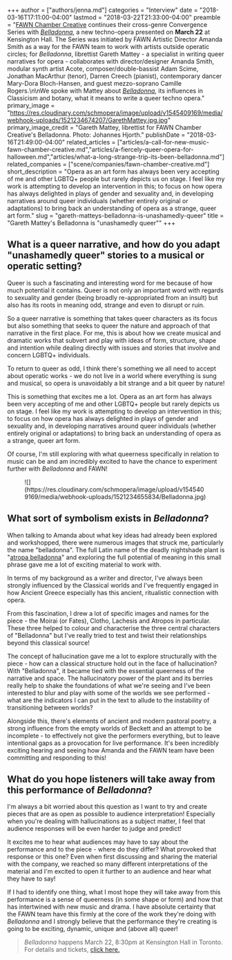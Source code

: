 +++
author = ["authors/jenna.md"]
categories = "Interview"
date = "2018-03-16T17:11:00-04:00"
lastmod = "2018-03-22T21:33:00-04:00"
preamble = "[FAWN Chamber Creative](/scene/companies/fawn-chamber-creative/) continues their cross-genre Convergence Series with [*Belladonna*](https://www.fawnchambercreative.com/events/upcoming/), a new techno-opera presented on **March 22** at Kensington Hall. The Series was initiated by FAWN Artistic Director Amanda Smith as a way for the FAWN team to work with artists outside operatic circles; for *Belladonna*, librettist Gareth Mattey - a specialist in writing queer narratives for opera - collaborates with director/designer Amanda Smith, modular synth artist Acote, composer/double-bassist Adam Scime, Jonathan MacArthur (tenor), Darren Creech (pianist), contemporary dancer Mary-Dora Bloch-Hansen, and guest mezzo-soprano Camille Rogers.\n\nWe spoke with Mattey about [*Belladonna*](https://www.fawnchambercreative.com/events/upcoming/), its influences in Classicism and botany, what it means to write a queer techno opera."
primary_image = "https://res.cloudinary.com/schmopera/image/upload/v1545409169/media/webhook-uploads/1521234674207/GarethMattey.jpg.jpg"
primary_image_credit = "Gareth Mattey, librettist for FAWN Chamber Creative's Belladonna. Photo: Johannes Hjorth."
publishDate = "2018-03-16T21:49:00-04:00"
related_articles = ["articles/a-call-for-new-music-fawn-chamber-creative.md","articles/a-fiercely-queer-opera-for-halloween.md","articles/what-a-long-strange-trip-its-been-belladonna.md"]
related_companies = ["scene/companies/fawn-chamber-creative.md"]
short_description = "Opera as an art form has always been very accepting of me and other LGBTQ+ people but rarely depicts us on stage. I feel like my work is attempting to develop an intervention in this; to focus on how opera has always delighted in plays of gender and sexuality and, in developing narratives around queer individuals (whether entirely original or adaptations) to bring back an understanding of opera as a strange, queer art form."
slug = "gareth-matteys-belladonna-is-unashamedly-queer"
title = "Gareth Mattey&#039;s Belladonna is &quot;unashamedly queer&quot;"
+++

## What is a queer narrative, and how do you adapt "unashamedly queer" stories to a musical or operatic setting?

Queer is such a fascinating and interesting word for me because of how much potential it contains. Queer is not only an important word with regards to sexuality and gender (being broadly re-appropriated from an insult) but also has its roots in meaning odd, strange and even to disrupt or ruin. 

So a queer narrative is something that takes queer characters as its focus but also something that seeks to queer the nature and approach of that narrative in the first place. For me, this is about how we create musical and dramatic works that subvert and play with ideas of form, structure, shape and intention while dealing directly with issues and stories that involve and concern LGBTQ+ individuals.

To return to queer as odd, I think there's something we all need to accept about operatic works - we do not live in a world where everything is sung and musical, so opera is unavoidably a bit strange and a bit queer by nature! 

This is something that excites me a lot. Opera as an art form has always been very accepting of me and other LGBTQ+ people but rarely depicts us on stage. I feel like my work is attempting to develop an intervention in this; to focus on how opera has always delighted in plays of gender and sexuality and, in developing narratives around queer individuals (whether entirely original or adaptations) to bring back an understanding of opera as a strange, queer art form.

Of course, I'm still exploring with what queerness specifically in relation to music can be and am incredibly excited to have the chance to experiment further with *Belladonna* and FAWN!

<figure data-type="image">
![](https://res.cloudinary.com/schmopera/image/upload/v1545409169/media/webhook-uploads/1521234655834/Belladonna.jpg)
</figure>

## What sort of symbolism exists in *Belladonna*? 

When talking to Amanda about what key ideas had already been explored and workshopped, there were numerous images that struck me, particularly the name "belladonna". The full Latin name of the deadly nightshade plant is "[atropa belladonna](https://en.wikipedia.org/wiki/Atropa_belladonna)" and exploring the full potential of meaning in this small phrase gave me a lot of exciting material to work with.

In terms of my background as a writer and director, I've always been strongly influenced by the Classical worlds and I've frequently engaged in how Ancient Greece especially has this ancient, ritualistic connection with opera. 

From this fascination, I drew a lot of specific images and names for the piece - the Moirai (or Fates), Clotho, Lachesis and Atropos in particular. These three helped to colour and characterise the three central characters of "Belladonna" but I've really tried to test and twist their relationships beyond this classical source!

The concept of hallucination gave me a lot to explore structurally with the piece - how can a classical structure hold out in the face of hallucination? With "Belladonna", it became tied with the essential queerness of the narrative and space. The hallucinatory power of the plant and its berries really help to shake the foundations of what we're seeing and I've been interested to blur and play with some of the worlds we see performed - what are the indicators I can put in the text to allude to the instability of transitioning between worlds?

Alongside this, there's elements of ancient and modern pastoral poetry, a strong influence from the empty worlds of Beckett and an attempt to be incomplete - to effectively not give the performers everything, but to leave intentional gaps as a provocation for live performance. It's been incredibly exciting hearing and seeing how Amanda and the FAWN team have been committing and responding to this!

## What do you hope listeners will take away from this performance of *Belladonna*?

I'm always a bit worried about this question as I want to try and create pieces that are as open as possible to audience interpretation! Especially when you're dealing with hallucinations as a subject matter, I feel that audience responses will be even harder to judge and predict!

It excites me to hear what audiences may have to say about the performance and to the piece - where do they differ? What provoked that response or this one? Even when first discussing and sharing the material with the company, we reached so many different interpretations of the material and I'm excited to open it further to an audience and hear what they have to say!

If I had to identify one thing, what I most hope they will take away from this performance is a sense of queerness (in some shape or form) and how that has intertwined with new music and drama. I have absolute certainty that the FAWN team have this firmly at the core of the work they're doing with *Belladonna* and I strongly believe that the performance they're creating is going to be exciting, dynamic, unique and (above all) queer!

>*Belladonna* happens March 22, 8:30pm at Kensington Hall in Toronto. For details and tickets, [click here.](https://www.fawnchambercreative.com/events/upcoming/)
